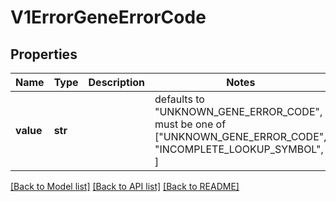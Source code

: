 # V1ErrorGeneErrorCode


## Properties
Name | Type | Description | Notes
------------ | ------------- | ------------- | -------------
**value** | **str** |  | defaults to "UNKNOWN_GENE_ERROR_CODE",  must be one of ["UNKNOWN_GENE_ERROR_CODE", "INCOMPLETE_LOOKUP_SYMBOL", ]

[[Back to Model list]](../README.md#documentation-for-models) [[Back to API list]](../README.md#documentation-for-api-endpoints) [[Back to README]](../README.md)


